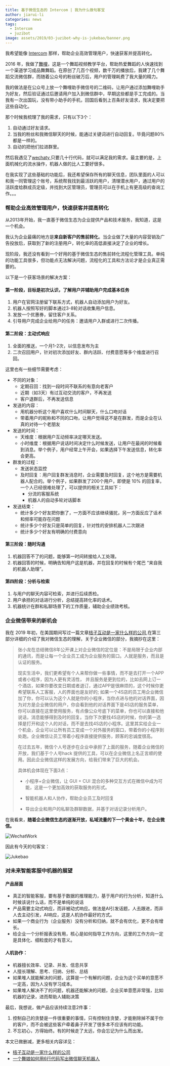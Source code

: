 ```yaml
---
title: 基于微信生态的 Intercom | 我为什么做句客宝
author: jiarui-li
categories: news
tags:
  - Intercom
  - juzibot
image: assets/2019/03-juzibot-why-is-jukebao/banner.png
---
```


我希望能像 [Intercom](https://www.intercom.com/) 那样，帮助企业高效管理用户，快速获客并提高转化。

2016 年，我做了[舞哩](/lijiarui-why-wuli-dream/)，这是一个舞蹈视频教学平台，帮助热爱舞蹈的人快速找到一个渠道学习成品舞舞蹈。在原创了几百个视频，数千万的播放后，我建了几个舞蹈交流微信群，而随着公众号的粉丝破万后，用户的管理耗费了我大量的精力。

我的做法是在公众号上放一个舞哩助手微信号的二维码，让用户通过添加舞哩助手为好友，然后验证通过后邀请用户加入到微信群中，早期这些都是手工完成的。当我有一次出国玩，没有带小助手的手机，回国后看到上百条好友请求，我决定要把这些自动化。

那个时候我梳理了我的需求，只有以下3个：

1. 自动通过好友请求。
1. 当我的粉丝和我微信聊天的时候，能通过关键词进行自动回复。毕竟问题80%都是一样的。
1. 自动的把他们拉进群里。

然后我遇见了[wechaty](https://github.com/chatie/wechaty),只要几十行代码，就可以满足我的需求。最主要的是，上面机械化的流水操作，机器人做的比人工要好很多。

在我实现了这些基础的功能后，我还希望保存所有的聊天信息，团队里面的人可以和我一同管理这个账号，系统帮我找到最活跃的用户，清理潜水用户，通过用户的活跃度给群成员定级，并找到大区管理员，管理员可以在手机上有更高级的查询工作。。。

### 帮助企业高效管理用户，快速获客并提高转化

从2013年开始，我一直基于微信生态为企业提供产品和技术服务，我知道，这是一个机会。

我认为企业最痛的地方是**来自新客户的售前转化**。当企业做了大量的内容营销及广告投放后，获取到了新的注册用户，转化率的高低直接决定了企业的增长。

现阶段，我还没有看到一个好用的基于微信生态的售前转化流程化管理工具。单纯的功能工具很多，但功能点无法解决问题，流程化的工具和方法论才是企业真正需要的。

以下是一个获客场景的解决方案：

#### 第一阶段，目标是初次认识，了解用户并辅助用户完成基本任务

1. 用户在官网注册留下联系方式，机器人自动添加用户为好友。
1. 机器人按照写好的脚本通过3-8轮对话收集用户信息。
1. 发放一个优惠券，留住客户关系。
1. 引导用户完成企业给用户的任务：邀请用户入群或进行二次传播。

#### 第二阶段：主动式响应

1. 全面的推送，一个月1-2次，以信息发布为主
1. 二次召回用户，针对初次添加好友、群内活跃、付费意愿等多个维度进行召回。

这里也有一些细节需要考虑：

* 不同的对象：
  * 定期召回：找到一段时间不联系的有意向老客户
  * 近期（如3天）有过互动交流的客户，不再发送
  * 客户退群后，不再发送信息
* 发送的内容：
  * 用机器分析这个用户喜欢什么时间聊天，什么口吻对话
  * 带着用户的昵称和不同的口吻，让用户觉得这不是在群发，而是企业在认真的对待一个老朋友
* 发送的时间：
  * 天维度：根据用户互动频率决定哪天发送。
  * 小时维度：根据用户说话时间决定什么时候发送，让用户在最闲的时候看到消息。举个例子，用户经常上午开会，如果选择下午发送信息，转化率会更高。
* 群发的过程：
  * 发送状态监控
  * 及时回复：用户回复群发消息时，企业需要及时回复，这个地方是需要机器人配合的。举个例子，如果群发了200个用户，即使是 10% 的回复率，一个人已经很难处理了，可以提供的相关工具如下：
    * 分流的客服系统
    * 机器人的自动多轮对话脚本
* 发送结束：
  * 统计多少个好友把你删了，一方面不应该继续骚扰，另一方面反应了话术和频率可能存在问题
  * 统计多少个好友只是简单的回复，针对性的安排机器人二次跟进
  * 统计多少个好友有明确的付费意向

#### 第三阶段：随时沟通

1. 机器回答不了的问题，能够第一时间转接给人工处理。
1. 机器回答的时候，明确告知用户这是机器，并在回复的时候有个尾巴 “来自我的机器人助理”。

#### 第四阶段：分析与检索

1. 与用户的聊天内容可检索，并进行后续质检。
1. 用户承担的对话进行分析，总结提高转化率的话术。
1. 机器统计在群和私聊场景下的工作质量，辅助企业绩效考核。

### 企业微信带来的新机会

我在 2019 年初，在美国期间写过一篇文章[桔子互动是一家什么样的公司](https://rui.juzi.bot/thought/2019-1-19-what-is-botorange.html),在第三部分详细的介绍了我对微信生态的理解，关于企业微信的部分，我摘抄在这里：

> 张小龙在总结微信8年公开课上对企业微信的定位是：不是局限于企业内部的通讯，而是让每一个企业员工成为企业服务的窗口。人就是服务，而且是认证的服务。
>
> 现实生活中，我们更希望有个人来帮你做一些事情，而不是去打开一个APP或者小程序，因为人更有灵活性， 并且服务是更到位的，比如去网上订一个酒店，如果你要改变日期或者退订，通过APP是很麻烦的，这个时候你更希望联系人工客服，人的界面也是友好的; 如果一个4S店的员工用企业微信加了你，你可以认为这个人就是你的小程序，当你点进与他的对话界面，因为对方是企业微信的用户，你会看到他的对话界面下是4S店的服务菜单，你可以直接在这里使用服务，有点像公众号底下的菜单，你也可以直接和他说话，消息能够得到及时的回复。当你下次要找4S店的时候，你的第一选择是打开和这个人的对话，而不是去找4S店的小程序。这里其实给企业一个机会，企业可以让所有员工变成一个对外服务的窗口，带着你的小程序到处跑。企业微信让员工带着小程序直接提供服务，顾客的忠诚度很高。
>
> 在过去五年，微信个人号逐步在企业中承担了上面的服务，随着企业微信的开放，我们基于个人号hack 提供的工具，可以在企业微信上名正言顺的使用。因此企业微信这样的发展方向，给我们带来了巨大的机会。
>
> 具体机会体现在下面3点：
>
> * 小程序+企业微信，让 GUI + CUI 混合的多种交互方式在微信中成为可能，这是一个更加高效的获取服务的形式。
>
> * 智能机器人和人协作，帮助企业员工及时回复
>
> * 导出企业和用户的私聊及群聊数据，并基于对话记录分析用户。

在我看来，**随着企业微信生态的逐渐开放，私域流量的下一个黄金十年，在企业微信。**

![WechatWork](/assets/2019/03-juzibot-why-is-jukebao/wechat-work.jpg)

因此有今天的句客宝：

![Jukebao](/assets/2019/03-juzibot-why-is-jukebao/jukebao.png)

### 对未来智能客服中机器的展望

#### 产品层面

* 真正的智能客服，要有基于数据的推理能力，基于用户的行为分析，知道什么时候该说什么话，而不是单纯的说话
* 产品需要主动式响应，而非被动式响应。做法是AI引发话题，人去跟进，而非人去主动引发，AI响应，这是人机协作最好的方式。
* 如果一个商业行为（企业服务）没有分析和归纳，就不会有优化，更不会有增长。
* 给企业一个分析报表没有用，核心是如何指导工作方向，这里的工作方向一定是具体化、细粒度的才有意义。

#### 人机协作：

* 机器擅长效率、记录、并发、信息共享
* 人擅长理解、思考、归纳、分析、总结
* 如果堆人就能解决的问题，这算是一个有解的问题，企业为这个买单的意愿不一定高，因为人没有学习成本。
* 如果堆人解决不了的问题，机器还能解决的问题，企业买单意愿非常强，比如机器的记录，进而帮助人辅助决策

最后，我想说，做产品应该持续注意2件事：

1. 控制自己的贪婪是一件很重要的事情，只有控制住贪婪，才能剔除掉不属于你的客户，而不会被这些客户牵着鼻子开发了很多本不应该有的功能。
1. 不忘初心，方得始终。有的时候走了太远，你会忘记为什么而出发。

本文已做删减，更多相关内容详见：

* [桔子互动是一家什么样的公司](https://rui.juzi.bot/thought/2019-1-19-what-is-botorange.html)
* [一个舞娘如何用6行代码写出微信聊天机器人](https://rui.juzi.bot/chatbot/2016-11-20-wechaty-wuli-usecase.html)
